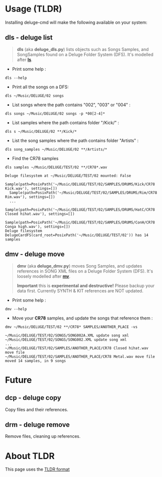 # Usage (TLDR)

Installing deluge-cmd will make the following available on your system:

## dls - deluge list

> **dls** (aka **deluge_dls.py**) lists objects such as Songs Samples, and SongSamples
> found on a Deluge Folder System (DFS).
> It's modelled after **[ls](https://tldr.ostera.io/ls)**.

- Print some help :

`dls --help`

- Print all the songs on a DFS: 

`dls ~/Music/DELUGE/02 songs`

- List songs where the path contains "002", "003" or "004" :

`dls songs ~/Music/DELUGE/02 songs -p *00[2-4]*`

- List samples where the path contains folder "/Kick/" :

`dls s ~/Music/DELUGE/02 **/Kick/*`

- List the song samples where the path contains folder "Artists" :

`dls song_samples ~/Music/DELUGE/02 **/Artists/*`

- Find the CR78 samples

`dls samples ~/Music/DELUGE/TEST/02 **/CR78*.wav`

```
Deluge filesystem at ~/Music/DELUGE/TEST/02 mounted: False
  Sample(path=PosixPath('~/Music/DELUGE/TEST/02/SAMPLES/DRUMS/Kick/CR78 Kick.wav'), settings=[])
  Sample(path=PosixPath('~/Music/DELUGE/TEST/02/SAMPLES/DRUMS/Rim/CR78 Rim.wav'), settings=[])
  ...
  Sample(path=PosixPath('~/Music/DELUGE/TEST/02/SAMPLES/DRUMS/HatC/CR78 Closed hihat.wav'), settings=[])
  Sample(path=PosixPath('~/Music/DELUGE/TEST/02/SAMPLES/DRUMS/ConH/CR78 Conga high.wav'), settings=[])
Deluge filesystem DelugeCardFS(card_root=PosixPath('~/Music/DELUGE/TEST/02')) has 14 samples 
```

## dmv  - deluge move

> **dmv** (aka **deluge_dmv.py**) moves Song Samples, and updates references in SONG XML files on
> a Deluge Folder System (DFS).
> It's loosely modelled after **[mv](https://tldr.ostera.io/mv)**.
>
> **Important** this is **experimental and destructive!** Please backup your data first. Currently SYNTH & KIT references are NOT updated.

- Print some help :

`dmv --help`

- Move your **CR78** samples, and update the songs that reference them : 

```
dmv ~/Music/DELUGE/TEST/02 **/CR78* SAMPLES/ANOTHER_PLACE -vs
```

```
~/Music/DELUGE/TEST/02/SONGS/SONG002A.XML update song xml
~/Music/DELUGE/TEST/02/SONGS/SONG002.XML update song xml
...
~/Music/DELUGE/TEST/02/SAMPLES/ANOTHER_PLACE/CR78 Closed hihat.wav move file
~/Music/DELUGE/TEST/02/SAMPLES/ANOTHER_PLACE/CR78 Metal.wav move file
moved 14 samples, in 9 songs
```

# Future

## dcp - deluge copy

Copy files and their references.

## drm - deluge remove

Remove files, cleaning up references.

# About TLDR

This page uses the [TLDR format](https://tldr.ostera.io/)
